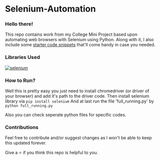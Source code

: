 # Selenium-Automation

### Hello there! 
This repo contains work from my College Mini Project based upon automating web browsers with Selenium using Python. Along with it, I also include some <a href='https://github.com/swapnilg4u/selenium-automation/blob/main/SNIPPETS.md'>starter code snippets</a> that'll come handy in case you needed.

### Libraries Used
[![selenium](https://img.shields.io/badge/Python-Selenium-blue.svg?style=flat&logo=python&logoColor=white)](https://selenium-python.readthedocs.io/) 

### How to Run?
Well this is pretty easy you just need to install chromedriver (or driver of your browser) and add it's path to the driver code.
Then install selenium library via `pip install selenium`
And at last run the file 'full_running.py' by `python full_running.py`

Also you can check seperate python files for specific codes.

### Contributions
Feel free to contribute and/or suggest changes as I won't be able to keep this updated forever.


<footer>Give a ⭐ if you think this repo is helpful to you.

<!-- [![Hits](https://hits.seeyoufarm.com/api/count/incr/badge.svg?url=https%3A%2F%2Fgithub.com%2Fswapnilg4u%2Fselenium-automation&count_bg=%23C76565&title_bg=%23555555&icon=&icon_color=%23E7E7E7&title=views+on+this+repo&edge_flat=false)](https://github.com/swapnilg4u/selenium-automation) -->
</footer>
